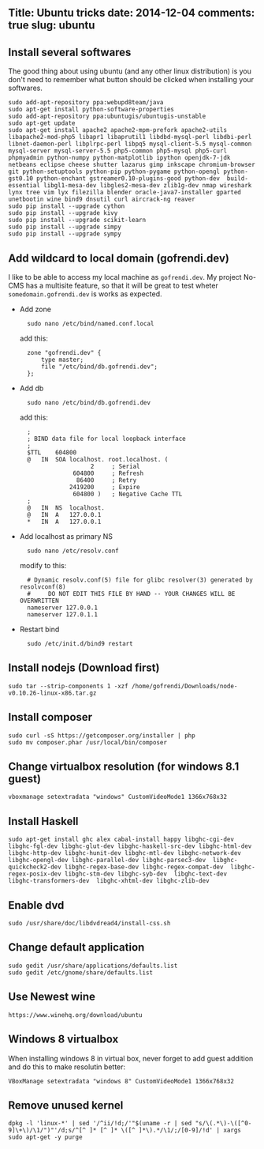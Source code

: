 Title: Ubuntu tricks
date: 2014-12-04
comments: true
slug: ubuntu
---





Install several softwares
-------------------------
<!-- PELICAN_BEGIN_SUMMARY -->
The good thing about using ubuntu (and any other linux distribution) is you don't need to remember what button should be clicked when installing your softwares.
<!-- PELICAN_END_SUMMARY -->
    
    sudo add-apt-repository ppa:webupd8team/java
    sudo apt-get install python-software-properties
    sudo add-apt-repository ppa:ubuntugis/ubuntugis-unstable
    sudo apt-get update
    sudo apt-get install apache2 apache2-mpm-prefork apache2-utils libapache2-mod-php5 libapr1 libaprutil1 libdbd-mysql-perl libdbi-perl libnet-daemon-perl libplrpc-perl libpq5 mysql-client-5.5 mysql-common mysql-server mysql-server-5.5 php5-common php5-mysql php5-curl phpmyadmin python-numpy python-matplotlib ipython openjdk-7-jdk netbeans eclipse cheese shutter lazarus gimp inkscape chromium-browser git python-setuptools python-pip python-pygame python-opengl python-gst0.10 python-enchant gstreamer0.10-plugins-good python-dev  build-essential libgl1-mesa-dev libgles2-mesa-dev zlib1g-dev nmap wireshark lynx tree vim lyx filezilla blender oracle-java7-installer gparted unetbootin wine bind9 dnsutil curl aircrack-ng reaver
    sudo pip install --upgrade cython 
    sudo pip install --upgrade kivy
    sudo pip install --upgrade scikit-learn
    sudo pip install --upgrade simpy
    sudo pip install --upgrade sympy

Add wildcard to local domain (gofrendi.dev)
-------------------------------------------

I like to be able to access my local machine as `gofrendi.dev`. My project No-CMS has a multisite feature, so that it will be great to test wheter `somedomain.gofrendi.dev` is works as expected.

* Add zone

    
        sudo nano /etc/bind/named.conf.local
    

    add this:

        zone "gofrendi.dev" {
            type master;
            file "/etc/bind/db.gofrendi.dev";
        };

* Add db

        sudo nano /etc/bind/db.gofrendi.dev

    add this:

        ;
        ; BIND data file for local loopback interface
        ;
        $TTL    604800
        @   IN  SOA localhost. root.localhost. (
                          2     ; Serial
                     604800     ; Refresh
                      86400     ; Retry
                    2419200     ; Expire
                     604800 )   ; Negative Cache TTL
        ;
        @   IN  NS  localhost.
        @   IN  A   127.0.0.1
        *   IN  A   127.0.0.1

* Add localhost as primary NS

        sudo nano /etc/resolv.conf

    modify to this:
    
        # Dynamic resolv.conf(5) file for glibc resolver(3) generated by resolvconf(8)
        #     DO NOT EDIT THIS FILE BY HAND -- YOUR CHANGES WILL BE OVERWRITTEN
        nameserver 127.0.0.1
        nameserver 127.0.1.1

* Restart bind

        sudo /etc/init.d/bind9 restart

Install nodejs (Download first)
-------------------------------

    sudo tar --strip-components 1 -xzf /home/gofrendi/Downloads/node-v0.10.26-linux-x86.tar.gz

Install composer
----------------

    sudo curl -sS https://getcomposer.org/installer | php
    sudo mv composer.phar /usr/local/bin/composer

Change virtualbox resolution (for windows 8.1 guest)
----------------------------------------------------

    vboxmanage setextradata "windows" CustomVideoMode1 1366x768x32

Install Haskell
---------------

    sudo apt-get install ghc alex cabal-install happy libghc-cgi-dev libghc-fgl-dev libghc-glut-dev libghc-haskell-src-dev libghc-html-dev libghc-http-dev libghc-hunit-dev libghc-mtl-dev libghc-network-dev libghc-opengl-dev libghc-parallel-dev libghc-parsec3-dev  libghc-quickcheck2-dev libghc-regex-base-dev libghc-regex-compat-dev  libghc-regex-posix-dev libghc-stm-dev libghc-syb-dev  libghc-text-dev  libghc-transformers-dev  libghc-xhtml-dev libghc-zlib-dev

Enable dvd
----------

    sudo /usr/share/doc/libdvdread4/install-css.sh

Change default application
--------------------------

    sudo gedit /usr/share/applications/defaults.list
    sudo gedit /etc/gnome/share/defaults.list

Use Newest wine
---------------

    https://www.winehq.org/download/ubuntu

Windows 8 virtualbox
--------------------
When installing windows 8 in virtual box, never forget to add guest addition and do this to make resolutin better:
 
    VBoxManage setextradata "windows 8" CustomVideoMode1 1366x768x32

Remove unused kernel
--------------------

    dpkg -l 'linux-*' | sed '/^ii/!d;/'"$(uname -r | sed "s/\(.*\)-\([^0-9]\+\)/\1/")"'/d;s/^[^ ]* [^ ]* \([^ ]*\).*/\1/;/[0-9]/!d' | xargs sudo apt-get -y purge
